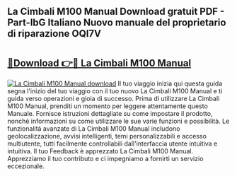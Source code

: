 ## La Cimbali M100 Manual Download gratuit PDF - Part-lbG Italiano Nuovo manuale del proprietario di riparazione OQI7V

# <h2><a href="http://dfgjlw.blite.top/?on=La+Cimbali+M100+Manual">🔗Download 👉🔴 La Cimbali M100 Manual</a></h2>

[![La Cimbali M100 Manual download](https://i.imgur.com/lujVjoI.png)](http://dfgjlw.blite.top/?on=La+Cimbali+M100+Manual)
Il tuo viaggio inizia qui questa guida segna l'inizio del tuo viaggio con il tuo nuovo La Cimbali M100 Manual e ti guida verso operazioni e gioia di successo. Prima di utilizzare La Cimbali M100 Manual, prenditi un momento per leggere attentamente questo Manuale. Fornisce istruzioni dettagliate su come impostare il prodotto, nonché informazioni su come utilizzare le sue varie funzioni e possibilità. Le funzionalità avanzate di La Cimbali M100 Manual includono geolocalizzazione, avvisi intelligenti, temi personalizzabili e accesso multiutente, tutti facilmente controllabili dall'interfaccia utente intuitiva e intuitiva. Il tuo Feedback è apprezzato La Cimbali M100 Manual. Apprezziamo il tuo contributo e ci impegniamo a fornirti un servizio eccezionale.
